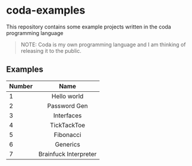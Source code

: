 # coda-examples
This repository contains some example projects written in the coda programming language
> NOTE: Coda is my own programming language and I am thinking of releasing it to the public.

## Examples

| Number        | Name          |
| ------------- |:-------------:|
| 1             | Hello world   |
| 2             | Password Gen  |
| 3             | Interfaces    |
| 4             | TickTackToe   |
| 5             | Fibonacci     |
| 6             | Generics      |
| 7             | Brainfuck Interpreter |